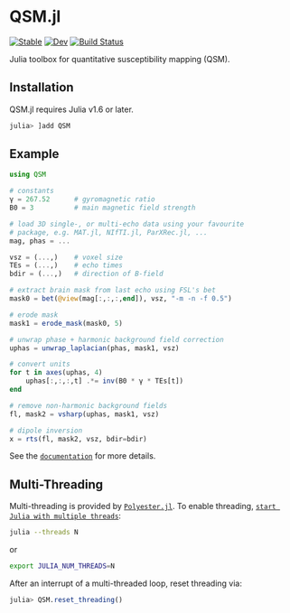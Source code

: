 # QSM.jl

[![Stable](https://img.shields.io/badge/docs-stable-blue.svg)](https://kamesy.github.io/QSM.jl)
[![Dev](https://img.shields.io/badge/docs-dev-blue.svg)](https://kamesy.github.io/QSM.jl/dev)
[![Build Status](https://github.com/kamesy/QSM.jl/actions/workflows/CI.yml/badge.svg?branch=main)](https://github.com/kamesy/QSM.jl/actions/workflows/CI.yml?query=branch%3Amain)

Julia toolbox for quantitative susceptibility mapping (QSM).

## Installation

QSM.jl requires Julia v1.6 or later.

```julia
julia> ]add QSM
```

## Example

```julia
using QSM

# constants
γ = 267.52      # gyromagnetic ratio
B0 = 3          # main magnetic field strength

# load 3D single-, or multi-echo data using your favourite
# package, e.g. MAT.jl, NIfTI.jl, ParXRec.jl, ...
mag, phas = ...

vsz = (...,)    # voxel size
TEs = (...,)    # echo times
bdir = (...,)   # direction of B-field

# extract brain mask from last echo using FSL's bet
mask0 = bet(@view(mag[:,:,:,end]), vsz, "-m -n -f 0.5")

# erode mask
mask1 = erode_mask(mask0, 5)

# unwrap phase + harmonic background field correction
uphas = unwrap_laplacian(phas, mask1, vsz)

# convert units
for t in axes(uphas, 4)
    uphas[:,:,:,t] .*= inv(B0 * γ * TEs[t])
end

# remove non-harmonic background fields
fl, mask2 = vsharp(uphas, mask1, vsz)

# dipole inversion
x = rts(fl, mask2, vsz, bdir=bdir)
```

See the [`documentation`](https://kamesy.github.io/QSM.jl) for more details.

## Multi-Threading
Multi-threading is provided by [`Polyester.jl`](https://github.com/JuliaSIMD/Polyester.jl). To enable threading, [`start Julia with multiple threads`](https://docs.julialang.org/en/v1.6/manual/multi-threading/#Starting-Julia-with-multiple-threads):

```bash
julia --threads N
```
or
```bash
export JULIA_NUM_THREADS=N
```

After an interrupt of a multi-threaded loop, reset threading via:
```julia
julia> QSM.reset_threading()
```
